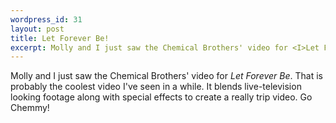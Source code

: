 ```yaml
--- 
wordpress_id: 31
layout: post
title: Let Forever Be!
excerpt: Molly and I just saw the Chemical Brothers' video for <I>Let Forever Be</I>.  That is probably the coolest video I've seen in a while.  It blends live-television looking footage along with special effects to create a really trip video.  Go Chemmy!
---
```

Molly and I just saw the Chemical Brothers' video for <I>Let Forever Be</I>.  That is probably the coolest video I've seen in a while.  It blends live-television looking footage along with special effects to create a really trip video.  Go Chemmy!
